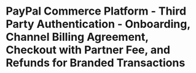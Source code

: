 # PayPal Commerce Platform - Third Party Authentication - Onboarding, Channel Billing Agreement, Checkout with Partner Fee, and Refunds for Branded Transactions